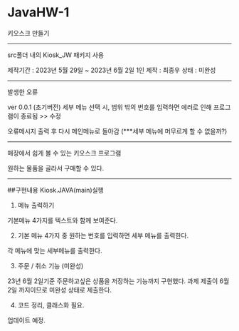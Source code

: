# JavaHW-1
키오스크 만들기

---
src폴더 내의 Kiosk_JW 패키지 사용





제작기간 : 2023년 5월 29일 ~ 2023년 6월 2일
1인 제작 : 최종우
상태 : 미완성

---

발생한 오류

ver 0.0.1 (초기버전)
세부 메뉴 선택 시, 범위 밖의 번호를 입력하면 에러로 인해 프로그램이 종료됨 >> 수정

오류메시지 출력 후 다시 메인메뉴로 돌아감 (***세부 메뉴에 머무르게 할 수 없을까?)


---

매장에서 쉽게 볼 수 있는 키오스크 프로그램

원하는 물품을 골라서 구매할 수 있다. 

---

##구현내용
Kiosk.JAVA(main)실행

1. 메뉴 출력하기

기본메뉴 4가지를 텍스트와 함께 보여준다.


2. 기본 메뉴 4가지 중 원하는 번호를 입력하면 세부 메뉴를 출력한다.

각 메뉴에 맞는 세부메뉴를 출력한다.


3. 주문 / 취소 기능 (미완성)

23년 6월 2일기준 주문하고싶은 상품을 저장하는 기능까지 구현했다. 과제 제출이 6월 2일 까지이므로
미완성 상태로 제출한다.

4. 코드 정리, 클래스화 필요.


업데이트 예정.
